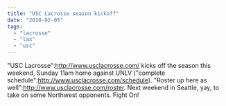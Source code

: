 ```yaml
---
title: "USC Lacrosse season kickoff"
date: "2010-02-05"
tags: 
  - "lacrosse"
  - "lax"
  - "usc"
---
```


"USC Lacrosse":http://www.usclacrosse.com/ kicks off the season this weekend, Sunday 11am home against UNLV ("complete schedule":http://www.usclacrosse.com/schedule). "Roster up here as well":http://www.usclacrosse.com/roster. Next weekend in Seattle, yay, to take on some Northwest opponents. Fight On!
